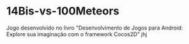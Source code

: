 # 14Bis-vs-100Meteors
Jogo desenvolvido no livro "Desenvolvimento de Jogos para Android: Explore sua imaginação com o framework Cocos2D"
jhj
